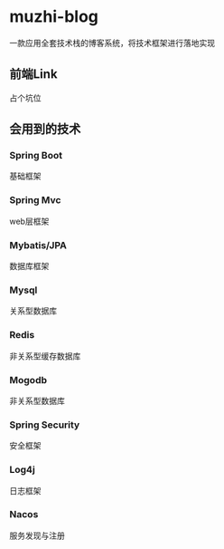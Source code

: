 # muzhi-blog
一款应用全套技术栈的博客系统，将技术框架进行落地实现


## 前端Link
占个坑位


## 会用到的技术

### Spring Boot
基础框架

### Spring Mvc
web层框架

### Mybatis/JPA
数据库框架

### Mysql
关系型数据库

### Redis
非关系型缓存数据库

### Mogodb
非关系型数据库

### Spring Security
安全框架

### Log4j
日志框架

### Nacos
服务发现与注册




